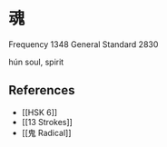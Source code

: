 # 魂
Frequency 1348
General Standard 2830

hún
soul, spirit

## References
- [[HSK 6]]
- [[13 Strokes]]
- [[鬼 Radical]]